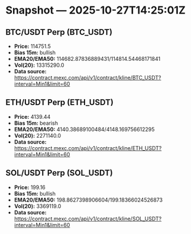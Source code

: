 # Snapshot — 2025-10-27T14:25:01Z

## BTC/USDT Perp (BTC_USDT)
- **Price:** 114751.5
- **Bias 15m:** bullish
- **EMA20/EMA50:** 114682.87836889431/114814.54468171841
- **Vol(20):** 13315290.0
- **Data source:** https://contract.mexc.com/api/v1/contract/kline/BTC_USDT?interval=Min1&limit=60

## ETH/USDT Perp (ETH_USDT)
- **Price:** 4139.44
- **Bias 15m:** bearish
- **EMA20/EMA50:** 4140.38689100484/4148.169756612295
- **Vol(20):** 2271140.0
- **Data source:** https://contract.mexc.com/api/v1/contract/kline/ETH_USDT?interval=Min1&limit=60

## SOL/USDT Perp (SOL_USDT)
- **Price:** 199.16
- **Bias 15m:** bullish
- **EMA20/EMA50:** 198.8627398906604/199.18366024526873
- **Vol(20):** 3369119.0
- **Data source:** https://contract.mexc.com/api/v1/contract/kline/SOL_USDT?interval=Min1&limit=60

